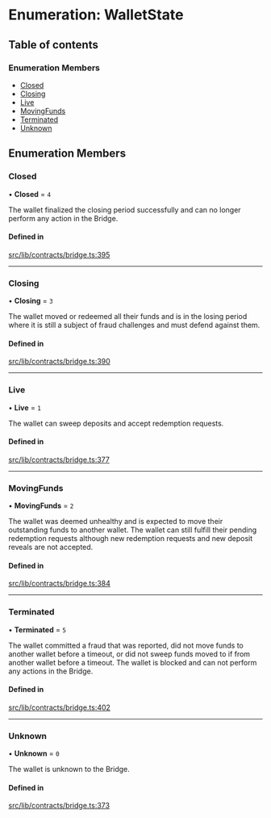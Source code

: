 # Enumeration: WalletState

## Table of contents

### Enumeration Members

- [Closed](WalletState-1.md#closed)
- [Closing](WalletState-1.md#closing)
- [Live](WalletState-1.md#live)
- [MovingFunds](WalletState-1.md#movingfunds)
- [Terminated](WalletState-1.md#terminated)
- [Unknown](WalletState-1.md#unknown)

## Enumeration Members

### Closed

• **Closed** = ``4``

The wallet finalized the closing period successfully and can no longer perform
any action in the Bridge.

#### Defined in

[src/lib/contracts/bridge.ts:395](https://github.com/keep-network/tbtc-v2/blob/main/typescript/src/lib/contracts/bridge.ts#L395)

___

### Closing

• **Closing** = ``3``

The wallet moved or redeemed all their funds and is in the
losing period where it is still a subject of fraud challenges
and must defend against them.

#### Defined in

[src/lib/contracts/bridge.ts:390](https://github.com/keep-network/tbtc-v2/blob/main/typescript/src/lib/contracts/bridge.ts#L390)

___

### Live

• **Live** = ``1``

The wallet can sweep deposits and accept redemption requests.

#### Defined in

[src/lib/contracts/bridge.ts:377](https://github.com/keep-network/tbtc-v2/blob/main/typescript/src/lib/contracts/bridge.ts#L377)

___

### MovingFunds

• **MovingFunds** = ``2``

The wallet was deemed unhealthy and is expected to move their outstanding
funds to another wallet. The wallet can still fulfill their pending redemption
requests although new redemption requests and new deposit reveals are not
accepted.

#### Defined in

[src/lib/contracts/bridge.ts:384](https://github.com/keep-network/tbtc-v2/blob/main/typescript/src/lib/contracts/bridge.ts#L384)

___

### Terminated

• **Terminated** = ``5``

The wallet committed a fraud that was reported, did not move funds to
another wallet before a timeout, or did not sweep funds moved to if from
another wallet before a timeout. The wallet is blocked and can not perform
any actions in the Bridge.

#### Defined in

[src/lib/contracts/bridge.ts:402](https://github.com/keep-network/tbtc-v2/blob/main/typescript/src/lib/contracts/bridge.ts#L402)

___

### Unknown

• **Unknown** = ``0``

The wallet is unknown to the Bridge.

#### Defined in

[src/lib/contracts/bridge.ts:373](https://github.com/keep-network/tbtc-v2/blob/main/typescript/src/lib/contracts/bridge.ts#L373)
